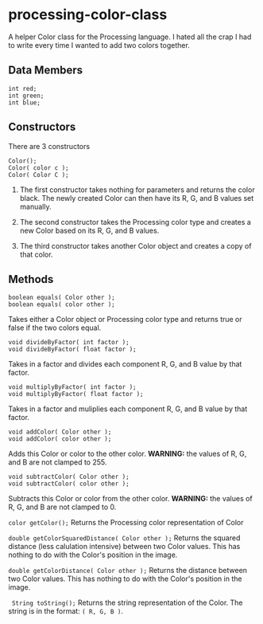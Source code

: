 processing-color-class
======================

A helper Color class for the Processing language. I hated all the crap I had to write every time I wanted to add two colors together.

Data Members
-------------------
```
int red;
int green;
int blue;
```

Constructors
-----------------
There are 3 constructors
```
Color();
Color( color c );
Color( Color C );
```
1. The first constructor takes nothing for parameters and returns the color black. The newly created Color can then have its R, G, and B values set manually.

2. The second constructor takes the Processing color type and creates a new Color based on its R, G, and B values.

3. The third constructor takes another Color object and creates a copy of that color.

Methods
-----------
```
boolean equals( Color other );
boolean equals( color other );
```
Takes either a Color object or Processing color type and returns true or false if the two colors equal.

```
void divideByFactor( int factor );
void divideByFactor( float factor );
```
Takes in a factor and divides each component R, G, and B value by that factor.

```
void multiplyByFactor( int factor );
void multiplyByFactor( float factor );
```
Takes in a factor and muliplies each component R, G, and B value by that factor.

```
void addColor( Color other );
void addColor( color other );
```
Adds this Color or color to the other color.
**WARNING:** the values of R, G, and B are not clamped to 255.

```
void subtractColor( Color other );
void subtractColor( color other );
```
Subtracts this Color or color from the other color.
**WARNING:** the values of R, G, and B are not clamped to 0.

```color getColor();```
Returns the Processing color representation of Color

```double getColorSquaredDistance( Color other );```
Returns the squared distance (less calulation intensive) between two Color values. This has nothing to do with the Color's position in the image.

```double getColorDistance( Color other );```
Returns the distance between two Color values. This has nothing to do with the Color's position in the image.

``` String toString();```
Returns the string representation of the Color. The string is in the format: `( R, G, B )`.
